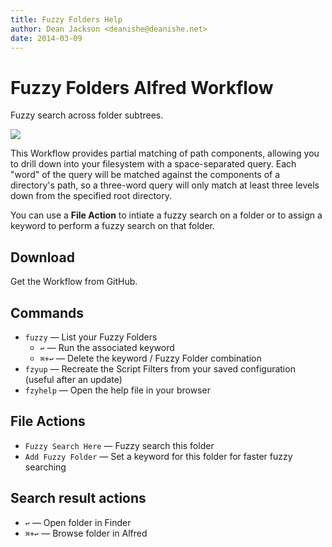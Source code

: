 ```yaml
---
title: Fuzzy Folders Help
author: Dean Jackson <deanishe@deanishe.net>
date: 2014-03-09
---
```


# Fuzzy Folders Alfred Workflow #

Fuzzy search across folder subtrees.

![](https://github.com/deanishe/alfred-fuzzyfolders/raw/master/demo.gif "")

This Workflow provides partial matching of path components, allowing you to drill down into your filesystem with a space-separated query. Each "word" of the query will be matched against the components of a directory's path, so a three-word query will only match at least three levels down from the specified root directory.

You can use a **File Action** to intiate a fuzzy search on a folder or to assign a keyword to perform a fuzzy search on that folder.

## Download ##

Get the Workflow from GitHub.

## Commands ##

- `fuzzy` — List your Fuzzy Folders
	+ `↩` — Run the associated keyword
	+ `⌘+↩` — Delete the keyword / Fuzzy Folder combination
- `fzyup` — Recreate the Script Filters from your saved configuration (useful after an update)
- `fzyhelp` — Open the help file in your browser

## File Actions ##

- `Fuzzy Search Here` — Fuzzy search this folder
- `Add Fuzzy Folder` — Set a keyword for this folder for faster fuzzy searching

## Search result actions ##

- `↩` — Open folder in Finder
- `⌘+↩` — Browse folder in Alfred

